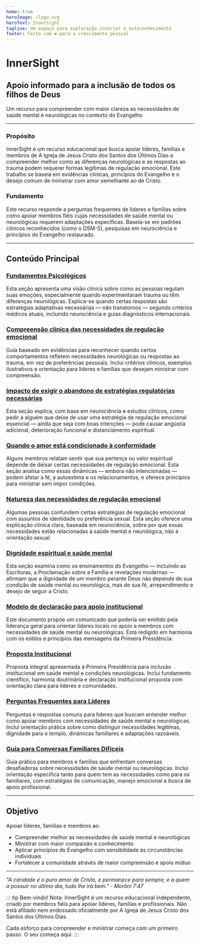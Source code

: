 ```yaml
---
home: true
heroImage: /logo.svg
heroText: InnerSight
tagline: Um espaço para exploração interior e autoconhecimento
footer: Feito com ❤️ para o crescimento pessoal
---
```

<!--conteúdo -->

<!--<ContenidoActualPt />-->

# InnerSight  
## Apoio informado para a inclusão de todos os filhos de Deus  

Um recurso para compreender com maior clareza as necessidades de saúde mental e neurológicas no contexto do Evangelho

---

### Propósito

InnerSight é um recurso educacional que busca apoiar líderes, famílias e membros de A Igreja de Jesus Cristo dos Santos dos Últimos Dias a compreender melhor como as diferenças neurológicas e as respostas ao trauma podem requerer formas legítimas de regulação emocional. Este trabalho se baseia em evidências clínicas, princípios do Evangelho e o desejo comum de ministrar com amor semelhante ao de Cristo.

### Fundamento

Este recurso responde a perguntas frequentes de líderes e famílias sobre como apoiar membros fiéis cujas necessidades de saúde mental ou neurológicas requerem adaptações específicas. Baseia-se em padrões clínicos reconhecidos (como o DSM-5), pesquisas em neurociência e princípios do Evangelho restaurado.

---

## Conteúdo Principal

### [Fundamentos Psicológicos](/InnerSight/pt/analisis_psicologico_apropiado_v2)
Esta seção apresenta uma visão clínica sobre como as pessoas regulam suas emoções, especialmente quando experimentaram trauma ou têm diferenças neurológicas. Explica-se quando certas respostas são estratégias adaptativas necessárias — não transtornos — segundo critérios médicos atuais, incluindo neurociência e guias diagnósticos internacionais.

### [Compreensão clínica das necessidades de regulação emocional](/InnerSight/pt/fundamento_cientifico_validacion)
Guia baseado em evidências para reconhecer quando certos comportamentos refletem necessidades neurológicas ou respostas ao trauma, em vez de preferências pessoais. Inclui critérios clínicos, exemplos ilustrativos e orientação para líderes e famílias que desejam ministrar com compreensão.

### [Impacto de exigir o abandono de estratégias regulatórias necessárias](/InnerSight/pt/efectos_de_restricciones_coercitiva)
Esta seção explica, com base em neurociência e estudos clínicos, como pedir a alguém que deixe de usar uma estratégia de regulação emocional essencial — ainda que seja com boas intenções — pode causar angústia adicional, deterioração funcional e distanciamento espiritual.

### [Quando o amor está condicionado à conformidade](/InnerSight/pt/chantaje_emocional)
Alguns membros relatam sentir que sua pertença ou valor espiritual depende de deixar certas necessidades de regulação emocional. Esta seção analisa como essas dinâmicas — embora não intencionadas — podem afetar a fé, a autoestima e os relacionamentos, e oferece princípios para ministrar sem impor condições.

### [Natureza das necessidades de regulação emocional](/InnerSight/pt/no_es_preferencia_sexual)
Algumas pessoas confundem certas estratégias de regulação emocional com assuntos de identidade ou preferência sexual. Esta seção oferece uma explicação clínica clara, baseada em neurociência, sobre por que essas necessidades estão relacionadas à saúde mental e neurológica, não à orientação sexual.

### [Dignidade espiritual e saúde mental](/InnerSight/pt/sacerdocio_salud_mental_apropiado_v3)  
Esta seção examina como os ensinamentos do Evangelho — incluindo as Escrituras, a Proclamação sobre a Família e revelações modernas — afirmam que a dignidade de um membro perante Deus não depende de sua condição de saúde mental ou neurológica, mas de sua fé, arrependimento e desejo de seguir a Cristo.

### [Modelo de declaração para apoio institucional](/InnerSight/pt/comunicado_salud_mental_v3_esp)
Este documento propõe um comunicado que poderia ser emitido pela liderança geral para orientar líderes locais no apoio a membros com necessidades de saúde mental ou neurológicas. Está redigido em harmonia com os estilos e princípios das mensagens da Primeira Presidência.

### [Proposta Institucional](/InnerSight/pt/propuesta_v1_esp)
Proposta integral apresentada à Primeira Presidência para inclusão institucional em saúde mental e condições neurológicas. Inclui fundamento científico, harmonia doutrinária e declaração institucional proposta com orientação clara para líderes e comunidades.

### [Perguntas Frequentes para Líderes](/InnerSight/pt/PreguntasFrecuentes)
Perguntas e respostas comuns para líderes que buscam entender melhor como apoiar membros com necessidades de saúde mental e neurológicas. Inclui orientação prática sobre como distinguir necessidades legítimas, dignidade para o templo, dinâmicas familiares e adaptações razoáveis.

### [Guia para Conversas Familiares Difíceis](/InnerSight/pt/Guia_conversacion)
Guia prático para membros e famílias que enfrentam conversas desafiadoras sobre necessidades de saúde mental ou neurológicas. Inclui orientação específica tanto para quem tem as necessidades como para os familiares, com estratégias de comunicação, manejo emocional e busca de apoio profissional.

---

## Objetivo

Apoiar líderes, famílias e membros ao:

- Compreender melhor as necessidades de saúde mental e neurológicas
- Ministrar com maior compaixão e conhecimento
- Aplicar princípios do Evangelho com sensibilidade às circunstâncias individuais
- Fortalecer a comunidade através de maior compreensão e apoio mútuo

---

*"A caridade é o puro amor de Cristo, e permanece para sempre; e a quem a possuir no último dia, tudo lhe irá bem." - Morôni 7:47*

::: tip Bem-vindo!
Nota: InnerSight é um recurso educacional independente, criado por membros fiéis para apoiar líderes, famílias e profissionais. Não está afiliado nem endossado oficialmente por A Igreja de Jesus Cristo dos Santos dos Últimos Dias.

Cada esforço para compreender e ministrar começa com um primeiro passo. O seu começa aqui.
:::
